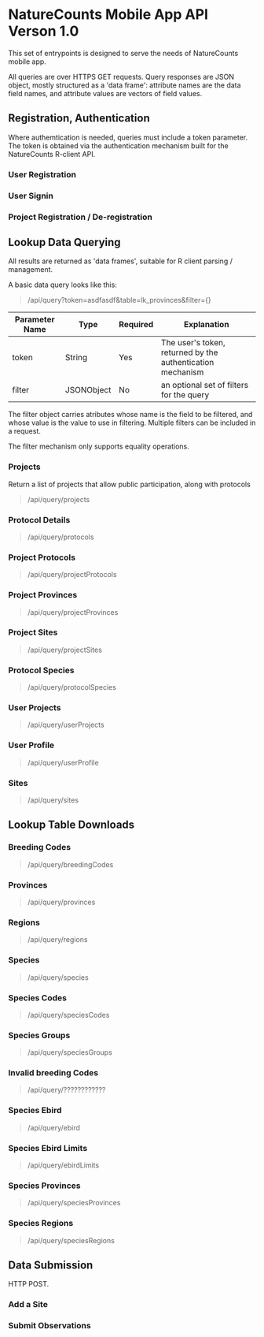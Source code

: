 # NatureCounts Mobile App API Verson 1.0 #

This set of entrypoints is designed to serve the needs of NatureCounts mobile app.

All queries are over HTTPS GET requests. Query responses are JSON object, mostly structured as a 'data frame': attribute names are the data
field names, and attribute values are vectors of field values.

## Registration, Authentication ##

Where authemtication is needed, queries must include a token parameter. The token is obtained via the authentication mechanism built for the 
NatureCounts R-client API.

### User Registration ###

### User Signin ###

### Project Registration / De-registration ###


## Lookup Data Querying ##

All results are returned as 'data frames', suitable for R client parsing / management.

A basic data query looks like this:

> /api/query?token=asdfasdf&table=lk_provinces&filter={}

| Parameter Name | Type | Required |Explanation |
|----------------|------|----------|------------|
|token|String|Yes|The user's token, returned by the authentication mechanism|
|filter|JSONObject|No|an optional set of filters for the query|

The filter object carries atributes whose name is the field to be filtered, and whose value is the value to
use in filtering. Multiple filters can be included in a request.

The filter mechanism only supports equality operations.


### Projects ###

Return a list of projects that allow public participation, along with protocols

> /api/query/projects


### Protocol Details ###


> /api/query/protocols

### Project Protocols ###


> /api/query/projectProtocols

### Project Provinces ###

> /api/query/projectProvinces

### Project Sites ###

> /api/query/projectSites

### Protocol Species ###

> /api/query/protocolSpecies

### User Projects ###

> /api/query/userProjects

### User Profile ###

> /api/query/userProfile

### Sites ###

> /api/query/sites


## Lookup Table Downloads ##



### Breeding Codes ###

> /api/query/breedingCodes

### Provinces ###

> /api/query/provinces

### Regions ###

> /api/query/regions

### Species ###

> /api/query/species

### Species Codes ###

> /api/query/speciesCodes


### Species Groups ###

> /api/query/speciesGroups

### Invalid breeding Codes ###

> /api/query/????????????

### Species Ebird ###

> /api/query/ebird

### Species Ebird Limits ###

> /api/query/ebirdLimits

### Species Provinces ###

> /api/query/speciesProvinces

### Species Regions ###

> /api/query/speciesRegions

## Data Submission #

HTTP POST.

### Add a Site ###



### Submit Observations ###
